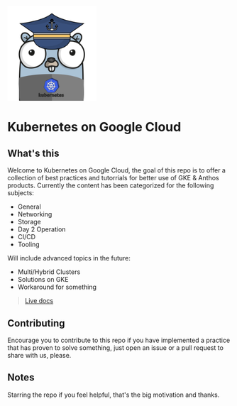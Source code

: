 <img src="./images/skipper.png" alt="awesome-gke" width="200"/>



# Kubernetes on Google Cloud

## What's this

Welcome to Kubernetes on Google Cloud, the goal of this repo is to offer a collection of best practices and tutorrials for better use of GKE & Anthos products. Currently the content has been categorized for the following subjects:

- General
- Networking 
- Storage
- Day 2 Operation 
- CI/CD
- Tooling


Will include advanced topics in the future: 

- Multi/Hybrid Clusters
- Solutions on GKE
- Workaround for something 

>[Live docs](https://cc4i.github.io/awesome-gke/)

## Contributing

Encourage you to contribute to this repo if you have implemented a practice that has proven to solve something, just open an issue or a pull request to share with us, please.

## Notes
Starring the repo if you feel helpful, that's the big motivation and thanks.